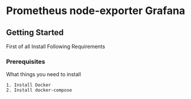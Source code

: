 # Prometheus node-exporter Grafana

## Getting Started

First of all Install Following Requirements

### Prerequisites
What things you need to install

```
1. Install Docker
2. Install docker-compose
```
